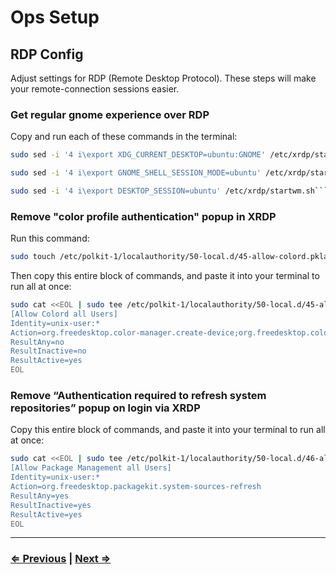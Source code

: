 # Ops Setup

## RDP Config

Adjust settings for RDP (Remote Desktop Protocol). These steps will make your remote-connection sessions easier.

### Get regular gnome experience over RDP
Copy and run each of these commands in the terminal:

```bash
sudo sed -i '4 i\export XDG_CURRENT_DESKTOP=ubuntu:GNOME' /etc/xrdp/startwm.sh
```
```bash
sudo sed -i '4 i\export GNOME_SHELL_SESSION_MODE=ubuntu' /etc/xrdp/startwm.sh
```
```bash
sudo sed -i '4 i\export DESKTOP_SESSION=ubuntu' /etc/xrdp/startwm.sh```
```

### Remove "color profile authentication" popup in XRDP

Run this command:

```bash
sudo touch /etc/polkit-1/localauthority/50-local.d/45-allow-colord.pkla
```
Then copy this entire block of commands, and paste it into your terminal to run all at once:
```bash
sudo cat <<EOL | sudo tee /etc/polkit-1/localauthority/50-local.d/45-allow-colord.pkla
[Allow Colord all Users]
Identity=unix-user:*
Action=org.freedesktop.color-manager.create-device;org.freedesktop.color-manager.create-profile;org.freedesktop.color-manager.delete-device;org.freedesktop.color-manager.delete-profile;org.freedesktop.color-manager.modify-device;org.freedesktop.color-manager.modify-profile
ResultAny=no
ResultInactive=no
ResultActive=yes
EOL
```


### Remove “Authentication required to refresh system repositories” popup on login via XRDP

Copy this entire block of commands, and paste it into your terminal to run all at once:

```bash
sudo cat <<EOL | sudo tee /etc/polkit-1/localauthority/50-local.d/46-allow-update-repo.pkla
[Allow Package Management all Users]
Identity=unix-user:*
Action=org.freedesktop.packagekit.system-sources-refresh
ResultAny=yes
ResultInactive=yes
ResultActive=yes
EOL
```
---

### [⇐ Previous](./2-rdp.md) | [Next ⇒](./4-virtualbox.md)
